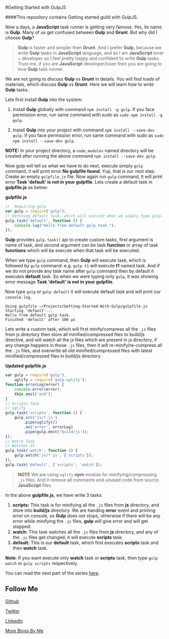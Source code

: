#Getting Started with GulpJS

####This repository contains Getting started guild with GulpJS.

Now a days, a **JavaScript** task runner is getting very famous. Yes, its name is **Gulp**. Many of us get confused between **Gulp** and **Grunt**. But why did I choose **Gulp**?

> **Gulp** is faster and simpler then **Grunt**. And I prefer **Gulp**, because we write **Gulp** tasks in **JavaScript** language, and as I am **JavaScript** lover + developer so I feel pretty happy and confident to write **Gulp** tasks. Trust me. if you are **JavaScript** developer/lover then you are going to love **Gulp** task runner.

We are not going to discuss **Gulp** vs **Grunt** in details. You will find loads of materials, which discuss **Gulp** vs **Grunt**. Here we will learn how to write **Gulp** tasks.

Lets first install **Gulp** into the system:

1. Install **Gulp** globally with command ```npm install -g gulp```. If you face permission error, run same command with sudo as ```sudo npm install -g gulp```.

2. Install **Gulp** into your project with command ```npm install --save-dev gulp```. If you face permission error, run same command with sudo as ```sudo npm install --save-dev gulp```.

**NOTE:** In your project directory, a ```node_modules``` named directory will be created after running the above command ```npm install --save-dev gulp```.

Now gulp will tell us what we have to do next, execute simply ```gulp``` command, it will print error **No gulpfile found**. Yup, that is our next step. Create an empty ```gulpfile.js``` file. Now again run ```gulp``` command, it will print error **Task 'default' is not in your gulpfile**. Lets create a default task in **gulpfile.js** as below:

**gulpfile.js**
```JavaScript
//  Requiring gulp
var gulp = require('gulp');
// Defining default task, which will execute when we simply type gulp.
gulp.task('default', function () {
    console.log("Hello from default gulp task.");
});
```

**Gulp** provides ```gulp.task()``` api to create custom tasks, first argument is name of task, and second argument can be task **function** or array of task **functions** which will be execute when that task will be executed.

When we type ```gulp``` command, then **Gulp** will execute task, which is followed by ```gulp``` command. e.g. ```gulp t1``` will execute **t1** named task. And if we do not provide any task name after ```gulp``` command then by default it executes **default** task. So when we were typing only ```gulp```, it was showing error message **Task 'default' is not in your gulpfile**.

Now type ```gulp``` or ```gulp default``` it will execute default task and will print our ```console.log```.

```Output
Using gulpfile ~/Projects/Getting-Started-With-Gulp/gulpfile.js
Starting 'default'...
Hello from default gulp task.
Finished 'default' after 100 μs
```

Lets write a custom task, which will first minify/compress all the ```.js``` files from js directory then store all minified/compressed files to build/js directive, and will watch all the js files which are present in js directory, if any change happens in those ```.js``` files, then it will re-minify/re-compress all the ```.js``` files, and overwrite all old minified/compressed files with latest minified/compressed files in build/js directory.

**Updated gulpfile.js**
```JavaScript
var gulp = require('gulp'),
    uglify = require('gulp-uglify');
function errorLog(error) {
    console.error(error);
    this.emit('end');
}
// Scripts Task
// Uglify
gulp.task('scripts', function () {
    gulp.src('js/*.js')
        .pipe(uglify())
        .on('error', errorLog)
        .pipe(gulp.dest('build/js'));
});
// Watch Task
// Watches JS
gulp.task('watch', function () {
    gulp.watch('js/*.js', ['scripts']);
});
gulp.task('default', ['scripts', 'watch']);
```

> **NOTE** We are using ```uglify``` **npm** module for minifying/compressing ```.js``` files. And it remove all comments and unused code from source **JavaScript** files.

In the above **gulpfile.js**, we have write 3 tasks:

1. **scripts:** This task is for minifying all the ```.js``` files from **js** directory, and store into **build/js** directory. We are handing **error** event and printing error on console, so **Gulp** does not stops, otherwise if there will be any error while minifying the ```.js``` files, **gulp** will give error and will get stopped.
2. **watch:** This task watches all the ```.js``` files from **js** directory, and any of the ```.js``` files get changed, it will execute **scripts** task.
3. **default:** This is our **default** task, which first executes **scripts** task and then **watch** task.

**Note**: If you want execute only **watch** task or  **scripts** task, then type ```gulp watch``` or ```gulp scripts``` respectively.

You can read the next part of the series [here](http://codechutney.in/blog/nodejs/getting-started-with-gulpjs-part-2/).

Follow Me
---
[Github](https://github.com/AmitThakkar)

[Twitter](https://twitter.com/amit_thakkar01)

[LinkedIn](https://in.linkedin.com/in/amitthakkar01)

[More Blogs By Me](https://amitthakkar.github.io/)